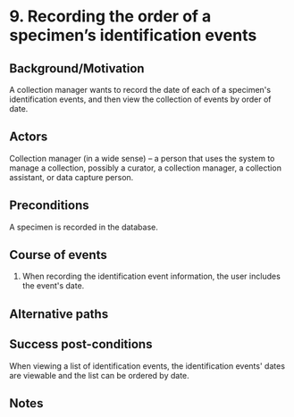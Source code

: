 # 9. Recording the order of a specimen’s identification events

## Background/Motivation
A collection manager wants to record the date of each of a specimen's identification events, and then view the collection of events by order of date.

## Actors
Collection manager (in a wide sense) – a person that uses the system to manage a collection, possibly a curator, a collection manager, a collection assistant, or data capture person.

## Preconditions
A specimen is recorded in the database.

## Course of events
  1. When recording the identification event information, the user includes the event's date.

## Alternative paths

## Success post-conditions
When viewing a list of identification events, the identification events' dates are viewable and the list can be ordered by date.

## Notes